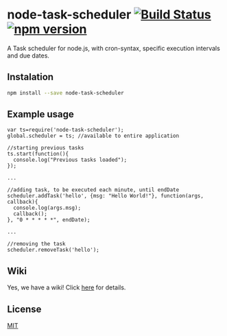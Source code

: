# node-task-scheduler [![Build Status](https://travis-ci.org/giovanebribeiro/node-task-scheduler.svg?branch=master)](https://travis-ci.org/giovanebribeiro/node-task-scheduler) [![npm version](https://badge.fury.io/js/node-task-scheduler.svg)](http://badge.fury.io/js/node-task-scheduler)

A Task scheduler for node.js, with cron-syntax, specific execution intervals and due dates.

## Instalation
```bash
npm install --save node-task-scheduler
```

## Example usage
```
var ts=require('node-task-scheduler');
global.scheduler = ts; //available to entire application

//starting previous tasks
ts.start(function(){
  console.log("Previous tasks loaded");
});

...

//adding task, to be executed each minute, until endDate
scheduler.addTask('hello', {msg: "Hello World!"}, function(args, callback){
  console.log(args.msg);
  callback();
}, "0 * * * * *", endDate);

...

//removing the task
scheduler.removeTask('hello');
```

## Wiki
Yes, we have a wiki! Click [here](https://github.com/giovanebribeiro/node-task-scheduler/wiki) for details.

## License
[MIT](http://opensource.org/licenses/MIT)
